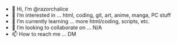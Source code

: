 - 👋 Hi, I’m @razorchalice
- 👀 I’m interested in ... html, coding, git, art, anime, manga, PC stuff
- 🌱 I’m currently learning ... more html/coding, scripts, etc.
- 💞️ I’m looking to collaborate on ... N/A
- 📫 How to reach me ... DM

<!---
razorchalice/razorchalice is a ✨ special ✨ repository because its `README.md` (this file) appears on your GitHub profile.
You can click the Preview link to take a look at your changes.
--->
